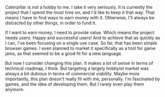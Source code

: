 Caterpillar is not a hobby to me. I take it very seriously. It is currently the
project that I spend the most time on, and I'd like to keep it that way. That
means I have to find ways to earn money with it. Otherwise, I'll always be
distracted by other things, in order to fund it.

If I want to earn money, I need to provide value. Which means the project needs
users. Happy and successful users! And to achieve that as quickly as I can, I've
been focusing on a single use case. So far, that has been simple browser games.
I even planned to market it specifically as a tool for game jams, as that seemed
to be a good fit for a new language.

But now I consider changing this plan. It makes a lot of sense in terms of
technical roadmap, I think. But targeting a largely hobbyist market was always a
bit dubious in terms of commercial viability. Maybe more importantly, this plan
doesn't really fit with me, personally. I'm fascinated by games, and the idea of
developing them. But I rarely even play them anymore.
